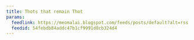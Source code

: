 ```yaml
---
title: Thots that remain Thot
params:
  feedlink: https://meomalai.blogspot.com/feeds/posts/default?alt=rss
  feedid: 54febdb84addc47b1cf9991d8cb324d4
---
```

